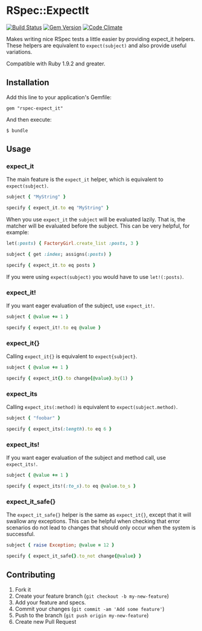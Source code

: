 # RSpec::ExpectIt

[![Build Status](https://travis-ci.org/thomasfedb/rspec-expect_it.png?branch=master)](https://travis-ci.org/thomasfedb/rspec-expect_it)
[![Gem Version](https://badge.fury.io/rb/rspec-expect_it.png)](http://badge.fury.io/rb/rspec-expect_it)
[![Code Climate](https://codeclimate.com/github/thomasfedb/rspec-expect_it.png)](https://codeclimate.com/github/thomasfedb/rspec-expect_it)

Makes writing nice RSpec tests a little easier by providing expect_it helpers.
These helpers are equivalent to `expect(subject)` and also provide useful variations.

Compatible with Ruby 1.9.2 and greater.

## Installation

Add this line to your application's Gemfile:

    gem "rspec-expect_it"

And then execute:

    $ bundle

## Usage

### expect_it
The main feature is the `expect_it` helper, which is equivalent to `expect(subject)`.

```ruby
subject { "MyString" }

specify { expect_it.to eq "MyString" }
```

When you use `expect_it` the `subject` will be evaluated lazily. That is, the matcher
will be evaluated before the subject. This can be very helpful, for example:

```ruby
let(:posts) { FactoryGirl.create_list :posts, 3 }

subject { get :index; assigns(:posts) }

specify { expect_it.to eq posts }
```

If you were using `expect(subject)` you would have to use `let!(:posts)`.

### expect_it!

If you want eager evaluation of the subject, use `expect_it!`.

```ruby
subject { @value += 1 }

specify { expect_it!.to eq @value }
```

### expect_it{}

Calling `expect_it{}` is equivalent to `expect{subject}`.

```ruby
subject { @value += 1 }

specify { expect_it{}.to change{@value}.by(1) }
```

### expect_its

Calling `expect_its(:method)` is equivalent to `expect(subject.method)`.

```ruby
subject { "foobar" }

specify { expect_its(:length).to eq 6 }
```

### expect_its!

If you want eager evaluation of the subject and method call, use `expect_its!`.

```ruby
subject { @value += 1 }

specify { expect_its!(:to_s).to eq @value.to_s }
```

### expect_it_safe{}

The `expect_it_safe{}` helper is the same as `expect_it{}`, except that it will
swallow any exceptions. This can be helpful when checking that error scenarios
do not lead to changes that should only occur when the system is successful.

```ruby
subject { raise Exception; @value = 12 }

specify { expect_it_safe{}.to_not change{@value} }
```

## Contributing

1. Fork it
2. Create your feature branch (`git checkout -b my-new-feature`)
3. Add your feature and specs.
4. Commit your changes (`git commit -am 'Add some feature'`)
5. Push to the branch (`git push origin my-new-feature`)
6. Create new Pull Request